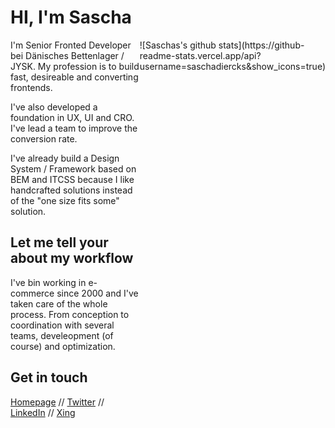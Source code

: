 # HI, I'm Sascha
<div style="display: flex;">
 <div style="flex: 1 1 50%;">
  I'm Senior Fronted Developer bei Dänisches Bettenlager / JYSK.
  My profession is to build fast, desireable and converting frontends.

  I've also developed a foundation in UX, UI and CRO. I've lead a team to improve the conversion rate.

  I've already build a Design System / Framework based on BEM and ITCSS because I like handcrafted solutions instead of the "one size fits some" solution.

  ## Let me tell your about my workflow

  I've bin working in e-commerce since 2000 and I've taken care of the whole process.
  From conception to coordination with several teams, develeopment (of course) and optimization.

  ## Get in touch
  [Homepage](https://www.saschadiercks.dev)
   // [Twitter](https://twitter.com/saschadiercks)
   // [LinkedIn](https://www.linkedin.com/in/saschadiercks)
   // [Xing](https://www.xing.com/profile/Sascha_Diercks)
 </div>

 <div style="flex: 1 1 50%;">
  ![Saschas's github stats](https://github-readme-stats.vercel.app/api?username=saschadiercks&show_icons=true)
 </div>
</div>
